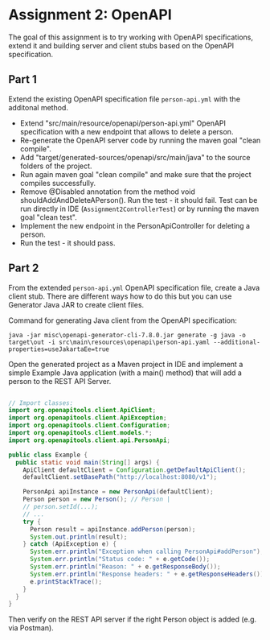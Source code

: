 # Assignment 2: OpenAPI

The goal of this assignment is to try working with OpenAPI specifications, extend it and building server and client stubs based on the OpenAPI specification.

## Part 1
Extend the existing OpenAPI specification file `person-api.yml` with the additonal method.

 * Extend "src/main/resource/openapi/person-api.yml" OpenAPI specification with a new endpoint that allows to delete a person.
 * Re-generate the OpenAPI server code by running the maven goal "clean compile".
 * Add "target/generated-sources/openapi/src/main/java" to the source folders of the project.
 * Run again maven goal "clean compile" and make sure that the project compiles successfully.
 * Remove @Disabled annotation from the method void shouldAddAndDeleteAPerson(). Run the test - it should fail. Test can be run directly in IDE (`Assignment2ControllerTest`) or by running the maven goal "clean test".
 * Implement the new endpoint in the PersonApiController for deleting a person.
 * Run the test - it should pass.

## Part 2
From the extended `person-api.yml` OpenAPI specification file, create a Java client stub. There are different ways how to do this but you can use Generator Java JAR to create client files.

Command for generating Java client from the OpenAPI specification:
```shell
java -jar misc\openapi-generator-cli-7.8.0.jar generate -g java -o target\out -i src\main\resources\openapi\person-api.yaml --additional-properties=useJakartaEe=true
```

Open the generated project as a Maven project in IDE and implement a simple Example Java application (with a main() method) 
that will add a person to the REST API Server. 


```java

// Import classes:
import org.openapitools.client.ApiClient;
import org.openapitools.client.ApiException;
import org.openapitools.client.Configuration;
import org.openapitools.client.models.*;
import org.openapitools.client.api.PersonApi;

public class Example {
  public static void main(String[] args) {
    ApiClient defaultClient = Configuration.getDefaultApiClient();
    defaultClient.setBasePath("http://localhost:8080/v1");

    PersonApi apiInstance = new PersonApi(defaultClient);
    Person person = new Person(); // Person | 
	// person.setId(...);
	// ...
    try {
      Person result = apiInstance.addPerson(person);
      System.out.println(result);
    } catch (ApiException e) {
      System.err.println("Exception when calling PersonApi#addPerson");
      System.err.println("Status code: " + e.getCode());
      System.err.println("Reason: " + e.getResponseBody());
      System.err.println("Response headers: " + e.getResponseHeaders());
      e.printStackTrace();
    }
  }
}

```


Then verify on the REST API server if the right Person object is added (e.g. via Postman).